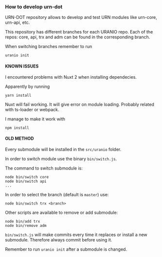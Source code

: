 ### How to develop urn-dot

URN-DOT repository allows to develop and test URN modules like urn-core, urn-api, etc.

This repository has different branches for each URANIO repo.
Each of the repos: core, api, trx and adm can be found in the corresponding branch.

When switching branches remember to run
```
uranio init
```

#### KNOWN ISSUES

I encountered problems with Nuxt 2 when installing dependecies.

Apparently by running
```
yarn install
```
Nuxt will fail working. It will give error on module loading. Probably related with ts-loader or webpack.

I manage to make it work with
```
npm install
```


#### OLD METHOD

Every submodule will be installed in the `src/uranio` folder.

In order to switch module use the binary `bin/switch.js`.

The command to switch submodule is:
```
node bin/switch core
node bin/switch api
...
```
In order to select the branch (default is `master`) use:
```
node bin/switch trx <branch>
```

Other scripts are available to remove or add submodule:
```
node bin/add trx
node bin/remove adm
```

`bin/switch.js` will make commits every time it replaces or install a new submodule.
Therefore always commit before using it.

Remember to run `uranio init` after a submodule is changed.
